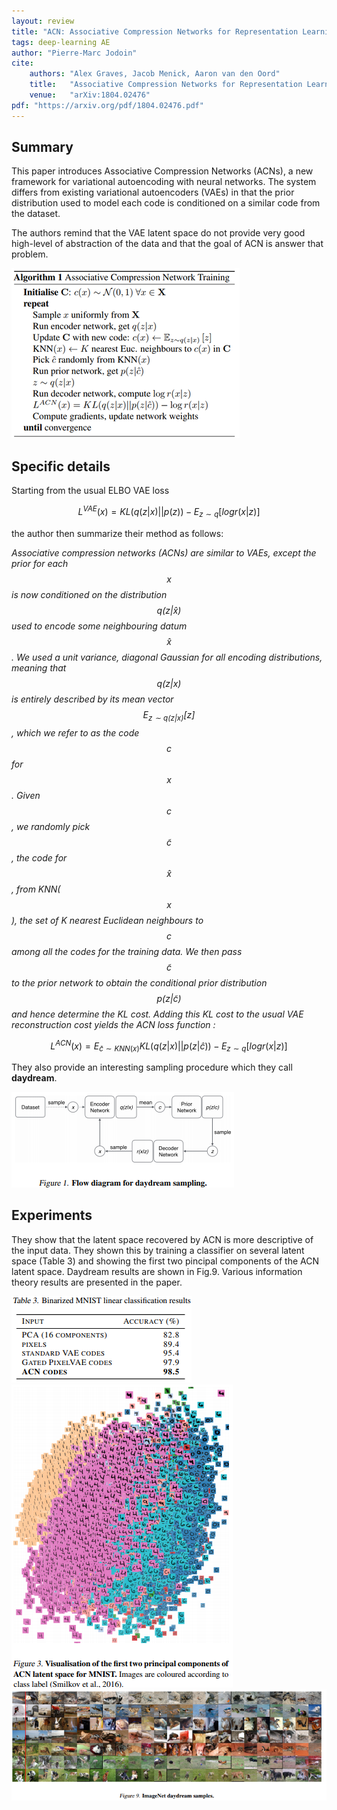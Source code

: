 ```yaml
---
layout: review
title: "ACN: Associative Compression Networks for Representation Learning"
tags: deep-learning AE
author: "Pierre-Marc Jodoin"
cite:
    authors: "Alex Graves, Jacob Menick, Aaron van den Oord"
    title:   "Associative Compression Networks for Representation Learning"
    venue:   "arXiv:1804.02476"
pdf: "https://arxiv.org/pdf/1804.02476.pdf"
---
```




## Summary

This paper introduces Associative Compression Networks (ACNs), a new framework for variational
autoencoding with neural networks. The system differs from existing variational autoencoders
(VAEs) in that the prior distribution used to model each code is conditioned on a similar
code from the dataset.

The authors remind that the VAE latent space  do not provide very good high-level of abstraction of the data and that the goal of ACN is answer that problem. 

![](/deep-learning/images/ACN/sc01.png)


## Specific details 

 Starting from the usual ELBO VAE loss 

 $$ L^{VAE}(x) = KL(q(z|x)||p(z)) - E_{z\sim q}[log r(x|z)]$$

the author then summarize their method as follows:


*Associative compression networks (ACNs) are similar to
VAEs, except the prior for each $$x$$ is now conditioned on
the distribution $$q(z|\hat{x})$$ used to encode some neighbouring
datum $$\hat{x}$$. We used a unit variance, diagonal Gaussian for
all encoding distributions, meaning that $$q(z|x)$$ is entirely
described by its mean vector $$E_{z\sim q(z|x)}[z]$$, which we refer
to as the code $$c$$ for $$x$$. Given $$c$$, we randomly pick $$\tilde{c}$$, the
code for $$\hat{x}$$, from KNN($$x$$), the set of K nearest Euclidean
neighbours to $$c$$ among all the codes for the training data.
We then pass $$\tilde{c}$$ to the prior network to obtain the conditional
prior distribution $$p(z|\tilde{c})$$ and hence determine the KL cost.
Adding this KL cost to the usual VAE reconstruction cost
yields the ACN loss function :*

$$ L^{ACN}(x) = E_{\tilde{c}\sim KNN(x)}KL(q(z|x)||p(z|\hat{c})) - E_{z\sim q}[log r(x|z)]$$


They also provide an interesting sampling procedure which they call **daydream**.

![](/deep-learning/images/ACN/sc04.png)


## Experiments

They show that the latent space recovered by ACN is more descriptive of the input data.  They shown this by training a classifier on several latent space (Table 3) and showing the first two pincipal components of the ACN latent space.  Daydream results are shown in Fig.9.  Various information theory results are presented in the paper.


![](/deep-learning/images/ACN/sc02.png)
![](/deep-learning/images/ACN/sc03.png)
![](/deep-learning/images/ACN/sc05.png)
